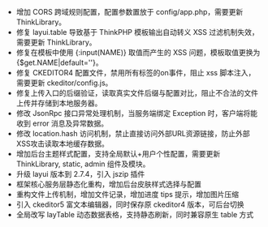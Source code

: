 * 增加 CORS 跨域规则配置，配置参数置放于 config/app.php，需要更新 ThinkLibrary。
* 修复 layui.table 导致基于 ThinkPHP 模板输出自动转义 XSS 过滤机制失效，需要更新 ThinkLibrary。
* 修复在模板中使用 {:input(NAME)} 取值而产生的 XSS 问题，模板取值更换为 {$get.NAME|default=''}。
* 修复 CKEDITOR4 配置文件，禁用所有标签的on事件，阻止 xss 脚本注入，需要更新 ckeditor/config.js。
* 修复上传入口的后缀验证，读取真实文件后缀与配置对比，阻止不合法的文件上传并存储到本地服务器。
* 修改 JsonRpc 接口异常处理机制，当服务端绑定 Exception 时，客户端将能收到 error 消息及异常数据。
* 修改 location.hash 访问机制，禁止直接访问外部URL资源链接，防止外部XSS攻击读取本地缓存数据。
* 增加后台主题样式配置，支持全局默认+用户个性配置，需要更新 ThinkLibrary, static, admin 组件及模块。
* 升级 layui 版本到 2.7.4，引入 jszip 插件
* 框架核心服务层静态化重构，增加后台皮肤样式选择与配置
* 重构文件上传机制，增加文件记录，增加进度 tips 提示，增加图片压缩
* 引入 ckeditor5 富文本编辑器，同时保存原 ckeditor4 版本，可后台切换
* 全局改写 layTable 动态数据表格，支持静态刷新，同时兼容原生 table 方式